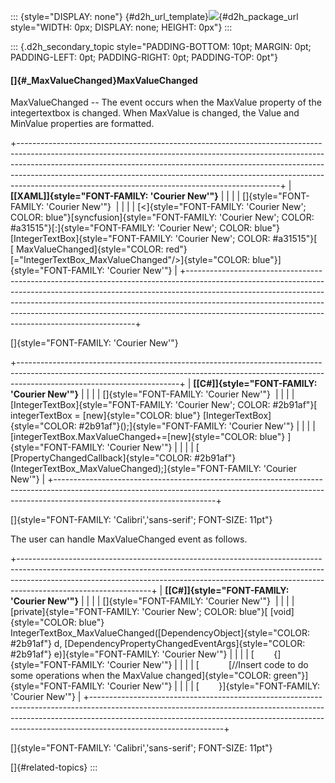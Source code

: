 ::: {style="DISPLAY: none"}
[](ms-xhelp:///?Id=d2h_url_template){#d2h_url_template}![](!package_url!){#d2h_package_url style="WIDTH: 0px; DISPLAY: none; HEIGHT: 0px"}
:::

::: {.d2h_secondary_topic style="PADDING-BOTTOM: 10pt; MARGIN: 0pt; PADDING-LEFT: 0pt; PADDING-RIGHT: 0pt; PADDING-TOP: 0pt"}
#### []{#_MaxValueChanged}MaxValueChanged

MaxValueChanged -- The event occurs when the MaxValue property of the integertextbox is changed. When MaxValue is changed, the Value and MinValue properties are formatted.

+-----------------------------------------------------------------------------------------------------------------------------------------------------------------------------------------------------------------------------------------------------------------------------------------------------------------------------------------------------------------------------------------+
| **[\[XAML\]]{style="FONT-FAMILY: 'Courier New'"}**                                                                                                                                                                                                                                                                                                                                      |
|                                                                                                                                                                                                                                                                                                                                                                                         |
| []{style="FONT-FAMILY: 'Courier New'"}                                                                                                                                                                                                                                                                                                                                                  |
|                                                                                                                                                                                                                                                                                                                                                                                         |
| [\<]{style="FONT-FAMILY: 'Courier New'; COLOR: blue"}[syncfusion]{style="FONT-FAMILY: 'Courier New'; COLOR: #a31515"}[:]{style="FONT-FAMILY: 'Courier New'; COLOR: blue"}[IntegerTextBox]{style="FONT-FAMILY: 'Courier New'; COLOR: #a31515"}[ [ MaxValueChanged]{style="COLOR: red"}[=\"IntegerTextBox_MaxValueChanged\"/\>]{style="COLOR: blue"}]{style="FONT-FAMILY: 'Courier New'"} |
+-----------------------------------------------------------------------------------------------------------------------------------------------------------------------------------------------------------------------------------------------------------------------------------------------------------------------------------------------------------------------------------------+

[]{style="FONT-FAMILY: 'Courier New'"} 

+----------------------------------------------------------------------------------------------------------------------------------------------------------------------------------------------------+
| **[\[C#\]]{style="FONT-FAMILY: 'Courier New'"}**                                                                                                                                                   |
|                                                                                                                                                                                                    |
| []{style="FONT-FAMILY: 'Courier New'"}                                                                                                                                                             |
|                                                                                                                                                                                                    |
| [IntegerTextBox]{style="FONT-FAMILY: 'Courier New'; COLOR: #2b91af"}[ integerTextBox = [new]{style="COLOR: blue"} [IntegerTextBox]{style="COLOR: #2b91af"}();]{style="FONT-FAMILY: 'Courier New'"} |
|                                                                                                                                                                                                    |
| [integerTextBox.MaxValueChanged+=[new]{style="COLOR: blue"} ]{style="FONT-FAMILY: 'Courier New'"}                                                                                                  |
|                                                                                                                                                                                                    |
| [                          [PropertyChangedCallback]{style="COLOR: #2b91af"}(IntegerTextBox_MaxValueChanged);]{style="FONT-FAMILY: 'Courier New'"}                                                 |
+----------------------------------------------------------------------------------------------------------------------------------------------------------------------------------------------------+

[]{style="FONT-FAMILY: 'Calibri','sans-serif'; FONT-SIZE: 11pt"} 

The user can handle MaxValueChanged event as follows.

+---------------------------------------------------------------------------------------------------------------------------------------------------------------------------------------------------------------------------------------------------------------------------+
| **[\[C#\]]{style="FONT-FAMILY: 'Courier New'"}**                                                                                                                                                                                                                          |
|                                                                                                                                                                                                                                                                           |
| []{style="FONT-FAMILY: 'Courier New'"}                                                                                                                                                                                                                                    |
|                                                                                                                                                                                                                                                                           |
| [private]{style="FONT-FAMILY: 'Courier New'; COLOR: blue"}[ [void]{style="COLOR: blue"} IntegerTextBox_MaxValueChanged([DependencyObject]{style="COLOR: #2b91af"} d, [DependencyPropertyChangedEventArgs]{style="COLOR: #2b91af"} e)]{style="FONT-FAMILY: 'Courier New'"} |
|                                                                                                                                                                                                                                                                           |
| [        {]{style="FONT-FAMILY: 'Courier New'"}                                                                                                                                                                                                                           |
|                                                                                                                                                                                                                                                                           |
| [            [//Insert code to do some operations when the MaxValue changed]{style="COLOR: green"}]{style="FONT-FAMILY: 'Courier New'"}                                                                                                                                   |
|                                                                                                                                                                                                                                                                           |
| [        }]{style="FONT-FAMILY: 'Courier New'"}                                                                                                                                                                                                                           |
+---------------------------------------------------------------------------------------------------------------------------------------------------------------------------------------------------------------------------------------------------------------------------+

[]{style="FONT-FAMILY: 'Calibri','sans-serif'; FONT-SIZE: 11pt"} 

[]{#related-topics}
:::
